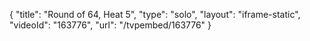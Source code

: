 {
    "title": "Round of 64, Heat 5",
    "type": "solo",
    "layout": "iframe-static",
    "videoId": "163776",
    "url": "\/tvpembed\/163776"
}